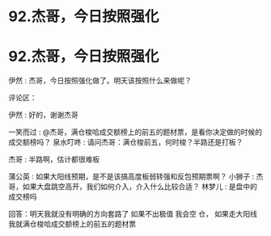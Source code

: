 # 92.杰哥，今日按照强化

# 92.杰哥，今日按照强化

伊然 : 杰哥，今日按照强化做了。明天该按照什么来做呢？

评论区：

伊然 : 好的，谢谢杰哥

一笑而过 : @杰哥，满仓梭哈成交额榜上的前五的题材票，是看你决定做的时候的成交额榜吗？ 泉水叮咚 : 请问杰哥：满仓梭前五，何时梭？半路还是打板？

杰哥 : 半路啊，估计都很难板

蒲公英 : 如果大阳线预期，是不是该搞高度板弱转强和反包预期票啊？ 小狮子 : 杰哥，如果大盘跳空高开，我们如何介入，介入什么比较合适？ 林梦儿 : 是盘中的成交榜吗

回答：明天我就没有明确的方向套路了 如果不出极值 我会空 仓， 如果走大阳线 我就满仓梭哈成交额榜上的前五的题材票